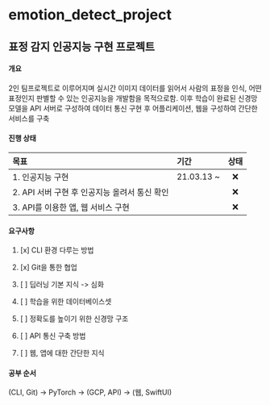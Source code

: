 # emotion_detect_project

## 표정 감지 인공지능 구현 프로젝트

#### 개요

2인 팀프로젝트로 이루어지며 실시간 이미지 데이터를 읽어서 사람의 표정을 인식, 어떤 표정인지 판별할 수 있는 인공지능을 개발함을 목적으로함. 이후 학습이 완료된 신경망 모델을 API 서버로 구성하여 데이터 통신 구현 후 어플리케이션, 웹을 구성하여 간단한 서비스를 구축

#### 진행 상태

| 목표                                          | 기간       | 상태  |
| :-------------------------------------------- | :--------- | :---: |
| 1. 인공지능 구현                              | 21.03.13 ~ |   ❌   |
| 2. API 서버 구현 후 인공지능 올려서 통신 확인 |            |   ❌   |
| 3. API를 이용한 앱, 웹 서비스 구현            |            |   ❌   |


#### 요구사항

1. [x] CLI 환경 다루는 방법

2. [x] Git을 통한 협업

3. [ ] 딥러닝 기본 지식 -> 심화

4. [ ] 학습을 위한 데이터베이스셋

5. [ ] 정확도를 높이기 위한 신경망 구조

6. [ ] API 통신 구축 방법

7. [ ] 웹, 앱에 대한 간단한 지식

#### 공부 순서

(CLI, Git) -> PyTorch -> (GCP, API) -> (웹, SwiftUI)
